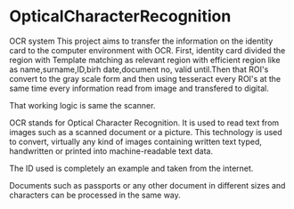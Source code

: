 # OpticalCharacterRecognition
OCR system
This project aims to transfer the information on the identity card to the computer environment with OCR. First, identity card divided the region with Template matching as relevant region with efficient region like as name,surname,ID,birh date,document no, valid until.Then that ROI's convert to the gray scale form and then using tesseract every ROI's at the same time every information read from image and transfered to digital.



That working logic is same the scanner.




OCR stands for Optical Character Recognition. It is used to read text from images such as a scanned document or a picture. This technology is used to convert, virtually any kind of images containing written text typed, handwritten or printed into machine-readable text data.




The ID used is completely an example and taken from the internet.




Documents such as passports or any other document in different sizes and characters can be processed in the same way.
